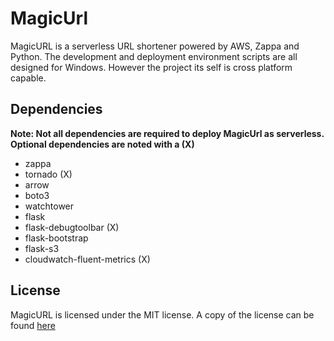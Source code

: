 MagicUrl
========
MagicURL is a serverless URL shortener powered by AWS, Zappa and Python. The development and deployment environment scripts are all designed for Windows. However the project its self is cross platform capable.

## Dependencies
<b>Note: Not all dependencies are required to deploy MagicUrl as serverless. Optional dependencies are noted with a (X)</b>
* zappa
* tornado (X)
* arrow
* boto3
* watchtower
* flask
* flask-debugtoolbar (X)
* flask-bootstrap
* flask-s3
* cloudwatch-fluent-metrics (X)

## License
MagicURL is licensed under the MIT license. A copy of the license can be found <a href="https://github.com/thetestgame/MagicUrl/blob/master/LICENSE">here</a>